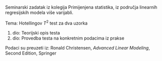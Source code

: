 Seminarski zadatak iz kolegija Primijenjena statistika, iz područja linearnih regresijskih modela više varijabli.

Tema: 
  Hotellingov $T^2$ test za dva uzorka
  
  1. dio: Teorijski opis testa
  2. dio: Provedba testa na konkretnim podacima iz prakse
     
Podaci su preuzeti iz:
  Ronald Christensen, *Advanced Linear Modeling*, Second Edition, Springer



